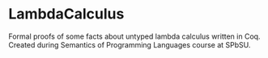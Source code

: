 # LambdaCalculus
Formal proofs of some facts about untyped lambda calculus written in Coq. Created during Semantics of Programming Languages course at SPbSU.